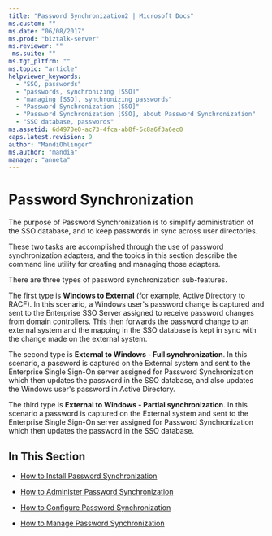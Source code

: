 ```yaml
---
title: "Password Synchronization2 | Microsoft Docs"
ms.custom: ""
ms.date: "06/08/2017"
ms.prod: "biztalk-server"
ms.reviewer: ""
 ms.suite: ""
ms.tgt_pltfrm: ""
ms.topic: "article"
helpviewer_keywords: 
  - "SSO, passwords"
  - "passwords, synchronizing [SSO]"
  - "managing [SSO], synchronizing passwords"
  - "Password Synchronization [SSO]"
  - "Password Synchronization [SSO], about Password Synchronization"
  - "SSO database, passwords"
ms.assetid: 6d4970e0-ac73-4fca-ab8f-6c8a6f3a6ec0
caps.latest.revision: 9
author: "MandiOhlinger"
ms.author: "mandia"
manager: "anneta"
---
```

# Password Synchronization
The purpose of Password Synchronization is to simplify administration of the SSO database, and to keep passwords in sync across user directories.  
  
 These two tasks are accomplished through the use of password synchronization adapters, and the topics in this section describe the command line utility for creating and managing those adapters.  
  
 There are three types of password synchronization sub-features.  
  
 The first type is **Windows to External** (for example, Active Directory to RACF). In this scenario, a Windows user's password change is captured and sent to the Enterprise SSO Server assigned to receive password changes from domain controllers. This then forwards the password change to an external system and the mapping in the SSO database is kept in sync with the change made on the external system.  
  
 The second type is **External to Windows - Full synchronization**. In this scenario, a password is captured on the External system and sent to the Enterprise Single Sign-On server assigned for Password Synchronization which then updates the password in the SSO database, and also updates the Windows user's password in Active Directory.  
  
 The third type is **External to Windows - Partial synchronization**. In this scenario a password is captured on the External system and sent to the Enterprise Single Sign-On server assigned for Password Synchronization which then updates the password in the SSO database.  
  
## In This Section  
  
-   [How to Install Password Synchronization](../core/how-to-install-password-synchronization.md)  
  
-   [How to Administer Password Synchronization](../core/how-to-administer-password-synchronization.md)  
  
-   [How to Configure Password Synchronization](../core/how-to-configure-password-synchronization.md)  
  
-   [How to Manage Password Synchronization](../core/how-to-manage-password-synchronization.md)